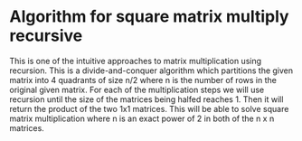 # Algorithm for square matrix multiply recursive
This is one of the intuitive approaches to matrix multiplication using recursion. This is a divide-and-conquer algorithm which 
partitions the given matrix into 4 quadrants of size n/2 where n is the number of rows in the original given matrix. For each 
of the multiplication steps we will use recursion until the size of the matrices being halfed reaches 1. Then it will return the
product of the two 1x1 matrices. This will be able to solve square matrix multiplication where n is an exact power of 2 in both
of the n x n matrices.
